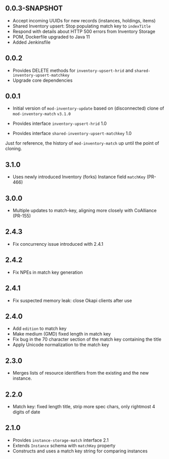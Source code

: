 ## 0.0.3-SNAPSHOT

* Accept incoming UUIDs for new records (instances, holdings, items)
* Shared Inventory upsert: Stop populating match key to `indexTitle`
* Respond with details about HTTP 500 errors from Inventory Storage
* POM, Dockerfile upgraded to Java 11
* Added Jenkinsfile

## 0.0.2

* Provides DELETE methods for `inventory-upsert-hrid` and `shared-inventory-upsert-matchkey`
* Upgrade core dependencies

## 0.0.1

* Initial version of `mod-inventory-update` based on (disconnected) clone of `mod-inventory-match` `v3.1.0`

* Provides interface `inventory-upsert-hrid` 1.0
* Provides interface `shared-inventory-upsert-matchkey` 1.0







Just for reference, the history of `mod-inventory-match` up until the point of cloning.

## 3.1.0

 * Uses newly introduced Inventory (forks) Instance field `matchKey` (PR-466)

## 3.0.0

 * Multiple updates to match-key, aligning more closely with CoAlliance (PR-155)

## 2.4.3

 * Fix concurrency issue introduced with 2.4.1

## 2.4.2

 * Fix NPEs in match key generation

## 2.4.1

 * Fix suspected memory leak: close Okapi clients after use

## 2.4.0

* Add `edition` to match key
* Make medium (GMD) fixed length in match key
* Fix bug in the 70 character section of the match key containing the title
* Apply Unicode normalization to the match key

## 2.3.0

* Merges lists of resource identifiers from the existing and the new instance.

## 2.2.0

* Match key: fixed length title, strip more spec chars, only rightmost 4 digits of date

## 2.1.0

* Provides `instance-storage-match` interface 2.1
* Extends `Instance` schema with `matchKey` property
* Constructs and uses a match key string for comparing instances

